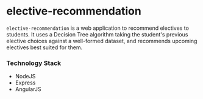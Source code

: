 # elective-recommendation

`elective-recommendation` is a web application to recommend electives to students. It uses a Decision Tree algorithm taking the student's previous elective choices against a well-formed dataset, and recommends upcoming electives best suited for them.

### Technology Stack

+ NodeJS
+ Express
+ AngularJS
